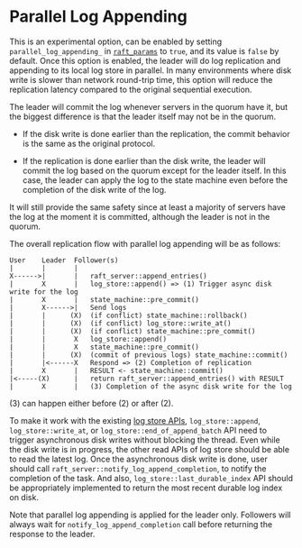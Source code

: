 Parallel Log Appending
======================

This is an experimental option, can be enabled by setting `parallel_log_appending_` in [`raft_params`](../include/libnuraft/raft_params.hxx) to `true`, and its value is `false` by default. Once this option is enabled, the leader will do log replication and appending to its local log store in parallel. In many environments where disk write is slower than network round-trip time, this option will reduce the replication latency compared to the original sequential execution.

The leader will commit the log whenever servers in the quorum have it, but the biggest difference is that the leader itself may not be in the quorum.

* If the disk write is done earlier than the replication, the commit behavior is the same as the original protocol.

* If the replication is done earlier than the disk write, the leader will commit the log based on the quorum except for the leader itself. In this case, the leader can apply the log to the state machine even before the completion of the disk write of the log.

It will still provide the same safety since at least a majority of servers have the log at the moment it is committed, although the leader is not in the quorum.

The overall replication flow with parallel log appending will be as follows:

```
User    Leader  Follower(s)
|       |       |
X------>|       |   raft_server::append_entries()
|       X       |   log_store::append() => (1) Trigger async disk write for the log
|       X       |   state_machine::pre_commit()
|       X------>|   Send logs
|       |      (X)  (if conflict) state_machine::rollback()
|       |      (X)  (if conflict) log_store::write_at()
|       |      (X)  (if conflict) state_machine::pre_commit()
|       |       X   log_store::append()
|       |       X   state_machine::pre_commit()
|       |      (X)  (commit of previous logs) state_machine::commit()
|       |<------X   Respond => (2) Completion of replication
|       X       |   RESULT <- state_machine::commit()
|<-----(X)      |   return raft_server::append_entries() with RESULT
|       X       |   (3) Completion of the async disk write for the log
```

(3) can happen either before (2) or after (2).

To make it work with the existing [log store APIs](../include/libnuraft/log_store.hxx), `log_store::append`, `log_store::write_at`, or `log_store::end_of_append_batch` API need to trigger asynchronous disk writes without blocking the thread. Even while the disk write is in progress, the other read APIs of log store should be able to read the latest log. Once the asynchronous disk write is done, user should call `raft_server::notify_log_append_completion`, to notify the completion of the task. And also, `log_store::last_durable_index` API should be appropriately implemented to return the most recent durable log index on disk.

Note that parallel log appending is applied for the leader only. Followers will always wait for `notify_log_append_completion` call before returning the response to the leader.

